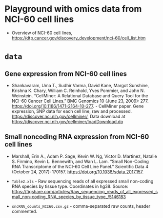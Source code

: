 # Playground with omics data from NCI-60 cell lines

- Overview of NCI-60 cell lines, https://dtp.cancer.gov/discovery_development/nci-60/cell_list.htm


# `data`

## Gene expression from NCI-60 cell lines

- Shankavaram, Uma T., Sudhir Varma, David Kane, Margot Sunshine, Krishna K. Chary, William C. Reinhold, Yves Pommier, and John N. Weinstein. “CellMiner: A Relational Database and Query Tool for the NCI-60 Cancer Cell Lines.” BMC Genomics 10 (June 23, 2009): 277. https://doi.org/10.1186/1471-2164-10-277. - CellMiner paper. Gene expression, SNP data for each cell line, raw and processed. https://discover.nci.nih.gov/cellminer/, Data download at https://discover.nci.nih.gov/cellminer/loadDownload.do


## Small noncoding RNA expression from NCI-60 cell lines

- Marshall, Erin A., Adam P. Sage, Kevin W. Ng, Victor D. Martinez, Natalie S. Firmino, Kevin L. Bennewith, and Wan L. Lam. “Small Non-Coding RNA Transcriptome of the NCI-60 Cell Line Panel.” Scientific Data 4 (October 24, 2017): 170157. https://doi.org/10.1038/sdata.2017.157.

- `Table2.xls` - Raw sequencing reads of all expressed small non-coding RNA species by tissue type. Coordinates in hg38. Source: https://figshare.com/articles/Raw_sequencing_reads_of_all_expressed_small_non-coding_RNA_species_by_tissue_type_/5146183

- `sncRNA_counts_NCI60.csv.gz` - comma-separated raw counts, header commented.


